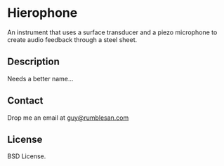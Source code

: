 # Hierophone

An instrument that uses a surface transducer and a piezo microphone to create audio feedback through a steel sheet.


## Description

Needs a better name...


## Contact

Drop me an email at guy@rumblesan.com


## License

BSD License.
